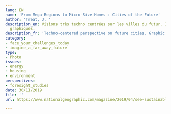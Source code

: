 ```yaml
---
lang: EN
name: 'From Mega-Regions to Micro-Size Homes : Cities of the Future'
author: 'Treat, J. '
description_en: Visions très techno centrées sur les villes du futur. Illustrations
  graphiques.
description_fr: 'Techno-centered perspective on future cities. Graphic illustrations. '
category:
- face_your_challenges_today
- imagine_a_far_away_future
type:
- Photo
issues:
- energy
- housing
- environment
perspectives:
- foresight_studies
date: 30/11/2019
file: ''
url: https://www.nationalgeographic.com/magazine/2019/04/see-sustainable-future-city-designed-for-people-and-nature/

---
```

